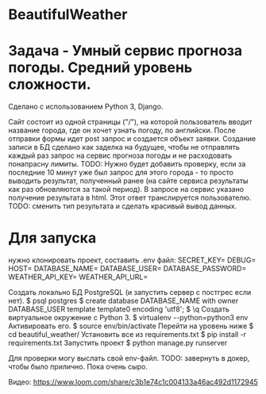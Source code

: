 # BeautifulWeather
# Задача - Умный сервис прогноза погоды. Средний уровень сложности.

Сделано с использованием Python 3, Django.

Сайт состоит из одной страницы ("/"), на которой пользователь вводит название города, где он хочет узнать погоду, по английски. 
После отправки формы идет post запрос и создается объект заявки. Создание записи в БД сделано как заделка на будущее, чтобы не отправлять каждый раз запрос на сервис прогноза погоды и не расходовать понапрасну лимиты. 
TODO: Нужно будет добавить проверку, если за последние 10 минут уже был запрос для этого города - то просто выводить результат, полученный ранее (на сайте сервиса результаты как раз обновляются за такой период). 
В запросе на сервис указано получение результата в html. Этот ответ транслируется пользователю.
TODO: сменить тип результата и сделать красивый вывод данных.

# Для запуска 
нужно клонировать проект, составить .env файл:
SECRET_KEY=
DEBUG=
HOST=
DATABASE_NAME=
DATABASE_USER=
DATABASE_PASSWORD=
WEATHER_API_KEY=
WEATHER_API_URL=

Создать локально БД PostgreSQL (и запустить сервер с постгрес если нет).
$ psql postgres
$ create database DATABASE_NAME with owner DATABASE_USER template template0 encoding 'utf8';
$ \q
Создать виртуальное окружение c Python 3. 
$ virtualenv --python=python3 env
Активировать его. 
$ source env/bin/activate
Перейти на уровень ниже
$ cd beautiful_weather/
Установить все из requirements.txt
$ pip install -r requirements.txt
Запустить проект
$ python manage.py runserver

Для проверки могу выслать свой env-файл.
TODO: завернуть в докер, чтобы было прилично. Пока очень сыро.

Видео: https://www.loom.com/share/c3b1e74c1c004133a46ac492d1172945
